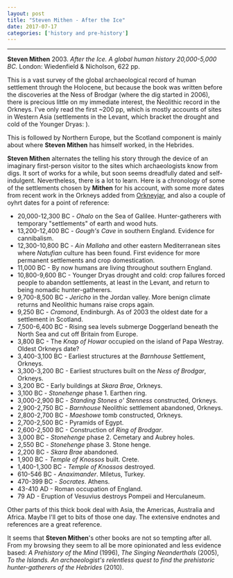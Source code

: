 ```yaml
---
layout: post
title: "Steven Mithen - After the Ice"
date: 2017-07-17
categories: ['history and pre-history']
---
```



***
<b>Steven Mithen</b> 2003. _After the Ice. A global human history 20,000-5,000 BC._  London: Wiedenfield & Nicholson, 622 pp. 

This is a vast survey of the global archaeological record of human settlement through the Holocene, but because the book was written before the discoveries at the Ness of Brodgar (where the dig started in 2006), there is precious little on my immediate interest, the Neolithic record in the Orkneys.   I've only read the first ~200 pp, which is mostly accounts of sites in Western Asia (settlements in the Levant, which bracket the drought and cold of the Younger Dryas: ).

This is followed by  Northern Europe, but the Scotland component is mainly about where **Steven Mithen** has himself worked, in the Hebrides. 

**Steven Mithen** alternates the telling his story through the device of an imaginary first-person visitor to the sites which archaeologists know from digs.  It sort of works for a while, but soon seems dreadfully dated and self-indulgent.   Nevertheless, there is a lot to learn.  Here is a chronology of some of the settlements chosen by **Mithen** for his account, with some more dates from recent work in the Orkneys added from [Orkneyjar](http://www.orkneyjar.com/history/timeline.htm), and also a couple of oyhrt dates for a point of reference:

* 20,000-12,300 BC - _Ohalo_ on the Sea of Galilee.  Hunter-gatherers with temporary "settlements" of earth and wood huts.
* 13,200-12,400 BC - _Gough's Cave_ in southern England.  Evidence for cannibalism.
* 12,300-10,800 BC - _Ain Mallaha_ and other eastern Mediterranean sites where _Natufian_ culture has been found.  First evidence for more permanent settlements and crop domestication.
* 11,000 BC - By now humans are living throughout southern England.
* 10,800-9,600 BC - Younger Dryas drought and cold: crop failures forced people to abandon settlements, at least in the Levant, and return to being nomadic hunter-gatherers.
* 9,700-8,500 BC - _Jericho_ in the Jordan valley. More benign climate returns and Neolithic humans raise crops again.
* 9,250 BC - _Cramond_, Endinburgh.  As of 2003 the oldest date for a settlement in Scotland. 
* 7,500-6,400 BC - Rising sea levels submerge Doggerland beneath the North Sea and cut off Britain from Europe.
* 3,800 BC -	The _Knap of Howar_ occupied on the island of Papa Westray.  Oldest Orkneys date?
* 3,400-3,100 BC - Earliest structures at the _Barnhouse_ Settlement, Orkneys.
* 3,300-3,200 BC - Earliest structures built on the _Ness of Brodgar_, Orkneys.
* 3,200 BC - Early buildings at _Skara Brae_, Orkneys.
* 3,100 BC - _Stonehenge_ phase 1.  Earthen ring.
* 3,000-2,900 BC - _Standing Stones o' Stenness_ constructed, Orkneys.
* 2,900-2,750 BC - _Barnhouse_ Neolithic settlement abandoned, Orkneys.
* 2,800-2,700 BC - _Maeshowe_ tomb  constructed, Orkneys.
* 2,700-2,500 BC - Pyramids of Egypt.
* 2,600-2,500 BC - Construction of _Ring of Brodgar_.
* 3,000 BC - _Stonehenge_ phase 2.  Cemetary and Aubrey holes.
* 2,550 BC - _Stonehenge_ phase 3.  Stone henge.
* 2,200 BC - _Skara Brae_ abandoned.
* 1,900 BC - _Temple of Knossos_ built.  Crete.
* 1,400-1,300 BC - _Temple of Knossos_ destroyed.
* 610-546 BC - _Anaximander_.  Miletus, Turkey. 
* 470-399 BC - _Socrates_. Athens.
* 43-410 AD - Roman occupation of England.
* 79 AD - Eruption of Vesuvius destroys Pompeii and Herculaneum.
 

Other parts of this thick book deal with Asia, the Americas, Australia and Africa.  Maybe I'll get to bits of those one day.  The extensive endnotes and references are a great reference.

It seems that **Steven Mithen**'s other books are not so tempting after all.  From my browsing they seem to all be more opinionated and less evidence based: _A Prehistory of the Mind_ (1996), _The Singing Neanderthals_ (2005), _To the Islands. An archaeologist's relentless quest to find the prehistoric hunter-gatherers of the Hebrides_ (2010). 
